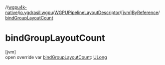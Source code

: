 //[wgpu4k-native](../../../../index.md)/[io.ygdrasil.wgpu](../../index.md)/[WGPUPipelineLayoutDescriptor](../index.md)/[[jvm]ByReference](index.md)/[bindGroupLayoutCount](bind-group-layout-count.md)

# bindGroupLayoutCount

[jvm]\
open override var [bindGroupLayoutCount](bind-group-layout-count.md): [ULong](https://kotlinlang.org/api/core/kotlin-stdlib/kotlin/-u-long/index.html)